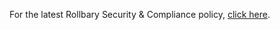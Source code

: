 For the latest Rollbary Security & Compliance policy, [click here](https://rollbar.com/docs/security/).
